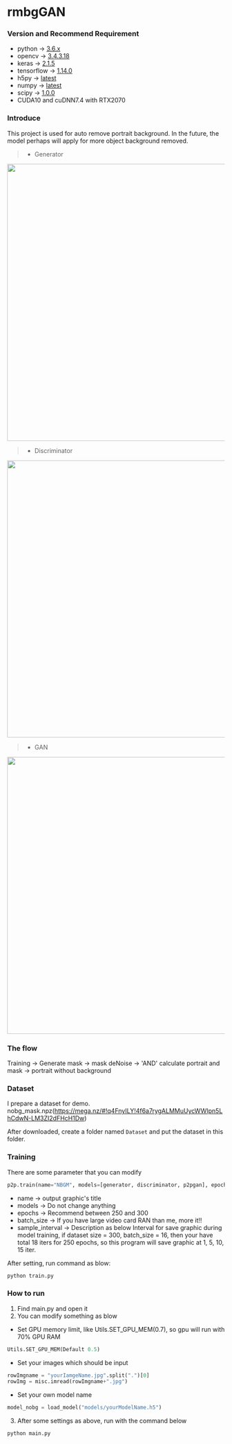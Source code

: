 # rmbgGAN

### Version and Recommend Requirement
- python -> [3.6.x](https://www.python.org/downloads/)
- opencv -> [3.4.3.18](https://pypi.org/project/opencv-python/3.4.3.18/)
- keras -> [2.1.5](https://pypi.org/project/Keras/2.1.5/)
- tensorflow -> [1.14.0](https://pypi.org/project/tensorflow/1.14.0/)
- h5py -> [latest](https://pypi.org/project/h5py/)
- numpy -> [latest](https://pypi.org/project/numpy/)
- scipy -> [1.0.0](https://pypi.org/project/scipy/1.0.0)
- CUDA10 and cuDNN7.4 with RTX2070

### Introduce
This project is used for auto remove portrait background. In the future,
the model perhaps will apply for more object background removed.

> - Generator
<p align="center">
	<img src="ModelStructure/gen.png" width="640"\>
</p>

> - Discriminator
<p align="center">
	<img src="ModelStructure/dis.png" width="640"\>
</p>

> - GAN
<p align="center">
	<img src="ModelStructure/gan.png" width="640"\>
</p>

### The flow
Training -> Generate mask -> mask deNoise -> 'AND' calculate portrait and mask -> portrait without background

### Dataset
I prepare a dataset for demo.</br>
nobg_mask.npz(https://mega.nz/#!q4FnyILY!4f6a7rygALMMuUycWWIpn5LhCdwN-LM3ZI2dFHcH1Dw)

After downloaded, create a folder named `Dataset` and put the dataset in this folder.

### Training
There are some parameter that you can modify
```python
p2p.train(name="NBGM", models=[generator, discriminator, p2pgan], epochs=250, batch_size=16, sample_interval=5)
```
- name -> output graphic's title
- models -> Do not change anything
- epochs -> Recommend between 250 and 300
- batch_size -> If you have large video card RAN than me, more it!!
- sample_interval -> Description as below
Interval for save graphic during model training,
if dataset size = 300, batch_size = 16, then your have total 18 iters for 250 epochs,
so this program will save graphic at 1, 5, 10, 15 iter.


After setting, run command as blow:
```bash
python train.py
```

### How to run
1. Find main.py and open it
2. You can modify something as blow
- Set GPU memory limit, like Utils.SET_GPU_MEM(0.7), so gpu will run with 70% GPU RAM
```python
Utils.SET_GPU_MEM(Default 0.5)
```

- Set your images which should be input
```python
rowImgname = "yourIamgeName.jpg".split(".")[0]
rowImg = misc.imread(rowImgname+".jpg")
```

- Set your own model name
```python
model_nobg = load_model("models/yourModelName.h5")
```

3. After some settings as above, run with the command below
```bash
python main.py
```
